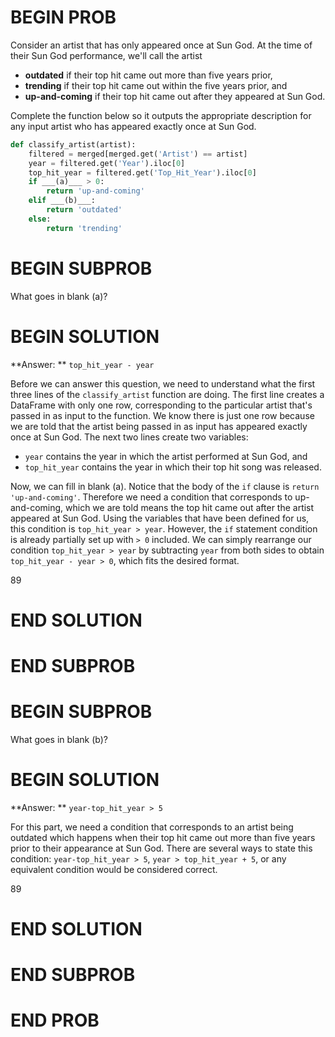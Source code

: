 # BEGIN PROB

Consider an artist that has only appeared once at Sun God. At the time of their Sun God performance, we'll call the artist 

- **outdated** if their top hit came out more than five years prior,
- **trending** if their top hit came out within the five years prior, and
- **up-and-coming** if their top hit came out after they appeared at Sun God.

Complete the function below so it outputs the appropriate description for any input artist who has appeared exactly once at Sun God.

```py
def classify_artist(artist):
    filtered = merged[merged.get('Artist') == artist]
    year = filtered.get('Year').iloc[0]
    top_hit_year = filtered.get('Top_Hit_Year').iloc[0]
    if ___(a)___ > 0:
        return 'up-and-coming'
    elif ___(b)___:
        return 'outdated'
    else:
        return 'trending'
```


# BEGIN SUBPROB
What goes in blank (a)?
# BEGIN SOLUTION
**Answer: ** `top_hit_year - year`

Before we can answer this question, we need to understand what the first three lines of the `classify_artist` function are doing. The first line creates a DataFrame with only one row, corresponding to the particular artist that's passed in as input to the function. We know there is just one row because we are told that the artist being passed in as input has appeared exactly once at Sun God. The next two lines create two variables: 

- `year` contains the year in which the artist performed at Sun God, and 
- `top_hit_year` contains the year in which their top hit song was released.

Now, we can fill in blank (a). Notice that the body of the `if` clause is `return 'up-and-coming'`. Therefore we need a condition that corresponds to up-and-coming, which we are told means the top hit came out after the artist appeared at Sun God. Using the variables that have been defined for us, this condition is `top_hit_year > year`. However, the `if` statement condition is already partially set up with `> 0` included. We can simply rearrange our condition `top_hit_year > year` by subtracting `year` from both sides to obtain `top_hit_year - year > 0`, which fits the desired format.

<average>89</average>


# END SOLUTION
# END SUBPROB
# BEGIN SUBPROB
What goes in blank (b)?
# BEGIN SOLUTION
**Answer: ** `year-top_hit_year > 5`

For this part, we need a condition that corresponds to an artist being outdated which happens when their top hit came out more than five years prior to their appearance at Sun God. There are several ways to state this condition: `year-top_hit_year > 5`, `year > top_hit_year + 5`, or any equivalent condition would be considered correct. 

<average>89</average>

# END SOLUTION
# END SUBPROB
# END PROB
